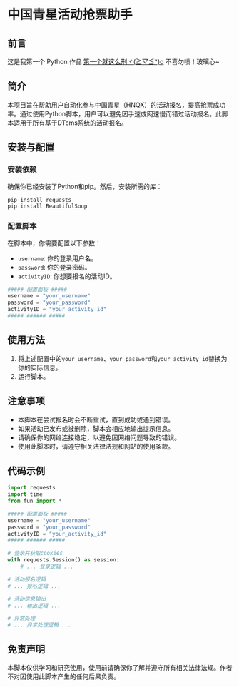  # 中国青星活动抢票助手

## 前言
这是我第一个 Python 作品 <u>第一个就这么刑ヾ(≧▽≦*)o</u> 不喜勿喷！玻璃心~

## 简介

本项目旨在帮助用户自动化参与中国青星（HNQX）的活动报名，提高抢票成功率。通过使用Python脚本，用户可以避免因手速或网速慢而错过活动报名。此脚本适用于所有基于DTcms系统的活动报名。

## 安装与配置

### 安装依赖

确保你已经安装了Python和pip。然后，安装所需的库：

```bash
pip install requests
pip install BeautifulSoup
```

### 配置脚本

在脚本中，你需要配置以下参数：

- `username`: 你的登录用户名。
- `password`: 你的登录密码。
- `activityID`: 你想要报名的活动ID。

```python
##### 配置面板 #####
username = "your_username"
password = "your_password"
activityID = "your_activity_id"
##### ###### #####
```

## 使用方法

1. 将上述配置中的`your_username`、`your_password`和`your_activity_id`替换为你的实际信息。
2. 运行脚本。

## 注意事项

- 本脚本在尝试报名时会不断重试，直到成功或遇到错误。
- 如果活动已发布或被删除，脚本会相应地输出提示信息。
- 请确保你的网络连接稳定，以避免因网络问题导致的错误。
- 使用此脚本时，请遵守相关法律法规和网站的使用条款。

## 代码示例

```python
import requests
import time
from fun import *

##### 配置面板 #####
username = "your_username"
password = "your_password"
activityID = "your_activity_id"
##### ###### #####

# 登录并获取cookies
with requests.Session() as session:
    # ... 登录逻辑 ...

# 活动报名逻辑
# ... 报名逻辑 ...

# 活动信息输出
# ... 输出逻辑 ...

# 异常处理
# ... 异常处理逻辑 ...
```

## 免责声明

本脚本仅供学习和研究使用，使用前请确保你了解并遵守所有相关法律法规。作者不对因使用此脚本产生的任何后果负责。
